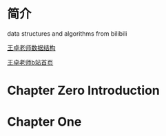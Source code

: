 # 简介
data structures and algorithms from bilibili  

[王卓老师数据结构](https://www.bilibili.com/video/BV1nJ411V7bd/?spm_id_from=333.1007.top_right_bar_window_custom_collection.content.click&vd_source=d80adae2dc0acba2672680371a38535c)  

[王卓老师b站首页](https://space.bilibili.com/40323036?spm_id_from=333.788.b_765f7570696e666f.2)

# Chapter Zero Introduction

# Chapter One

